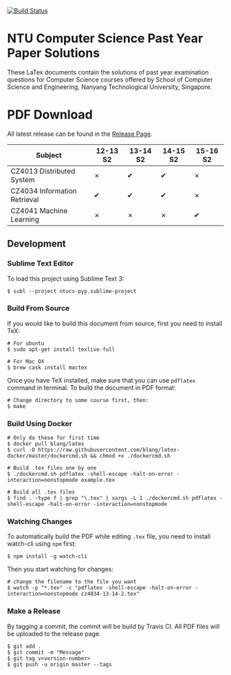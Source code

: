 [![Build Status](https://travis-ci.org/Andyccs/ntucs-pyp.svg?branch=master)](https://travis-ci.org/Andyccs/ntucs-pyp)

# NTU Computer Science Past Year Paper Solutions

These LaTex documents contain the solutions of past year examination questions for Computer Science courses offered by School of Computer Science and Engineering, Nanyang Technological University, Singapore.

# PDF Download

All latest release can be found in the [Release Page](https://github.com/Andyccs/ntucs-pyp/releases/).

| Subject                     | 12-13 S2 | 13-14 S2 | 14-15 S2 | 15-16 S2 |
|-----------------------------|----------|----------|----------|----------|
|CZ4013 Distributed System    |✗         |✔         |✔         |✗         |
|CZ4034 Information Retrieval |✔         |✔         |✔         |✗         |
|CZ4041 Machine Learning      |✗         |✗         |✗         |✔         |

## Development


### Sublime Text Editor

To load this project using Sublime Text 3:

```Shell
$ subl --project ntucs-pyp.sublime-project
```

### Build From Source

If you would like to build this document from source, first you need to install TeX:

```Shell
# For ubuntu
$ sudo apt-get install texlive-full

# For Mac OX
$ brew cask install mactex
```

Once you have TeX installed, make sure that you can use `pdflatex` command in terminal. To build the document in PDF format:

```Shell
# Change directory to some course first, then:
$ make
```

### Build Using Docker

```Shell
# Only do these for first time
$ docker pull blang/latex
$ curl -O https://raw.githubusercontent.com/blang/latex-docker/master/dockercmd.sh && chmod +x ./dockercmd.sh

# Build .tex files one by one
$ ./dockercmd.sh pdflatex -shell-escape -halt-on-error -interaction=nonstopmode example.tex

# Build all .tex files
$ find . -type f | grep "\.tex" | xargs -L 1 ./dockercmd.sh pdflatex -shell-escape -halt-on-error -interaction=nonstopmode
```

### Watching Changes

To automatically build the PDF while editing `.tex` file, you need to install watch-cli using `npm` first:

```Shell
$ npm install -g watch-cli
```

Then you start watching for changes:

```Shell
# change the filename to the file you want
$ watch -p "*.tex" -c "pdflatex -shell-escape -halt-on-error -interaction=nonstopmode cz4034-13-14-2.tex"
```

### Make a Release

By tagging a commit, the commit will be build by Travis CI. All PDF files will be uploaded to the release page.

```
$ git add .
$ git commit -m "Message"
$ git tag v<version-number>
$ git push -u origin master --tags
```
